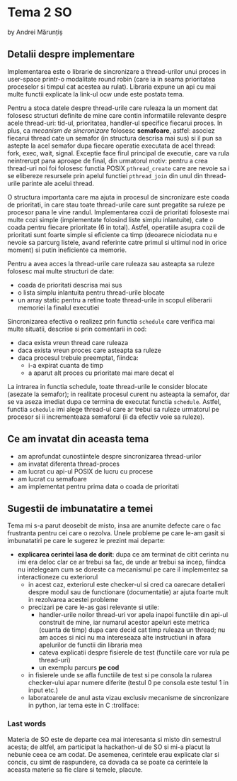 # Tema 2 SO

by Andrei Mărunțiș

## Detalii despre implementare

Implementarea este o librarie de sincronizare a thread-urilor unui proces in user-space printr-o modalitate round robin (care ia in seama prioritatea proceselor si timpul cat acestea au rulat). Libraria expune un api cu mai multe functii explicate la link-ul ocw unde este postata tema.

Pentru a stoca datele despre thread-urile care ruleaza la un moment dat folosesc structuri definite de mine care contin informatiile relevante despre acele thread-uri: tid-ul, prioritatea, handler-ul specifice fiecarui proces. In plus, ca *mecanism de sincronizare* folosesc **semafoare**, astfel: asociez fiecarui thread cate un semafor (in structura descrisa mai sus) si il pun sa astepte la acel semafor dupa fiecare operatie executata de acel thread: fork, exec, wait, signal. Exceptie face firul principal de executie, care va rula neintrerupt pana aproape de final, din urmatorul motiv: pentru a crea thread-uri noi foi folosesc functia POSIX `pthread_create` care are nevoie sa i se elibereze resursele prin apelul functiei `pthread_join` din unul din thread-urile parinte ale acelui thread.

O structura importanta care ma ajuta in procesul de sincronizare este coada de prioritati, in care stau toate thread-urile care sunt pregatite sa ruleze pe procesor pana le vine randul. Implementarea cozii de prioritati foloseste mai multe cozi simple (implementate folosind liste simplu inlantuite), cate o coada pentru fiecare prioritate (6 in total). Astfel, operatiile asupra cozii de prioritati sunt foarte simple si eficiente ca timp (deoarece niciodata nu e nevoie sa parcurg listele, avand referinte catre primul si ultimul nod in orice moment) si putin ineficiente ca memorie.

Pentru a avea acces la thread-urile care ruleaza sau asteapta sa ruleze folosesc mai multe structuri de date:

- coada de prioritati descrisa mai sus
- o lista simplu inlantuita pentru thread-urile blocate
- un array static pentru a retine toate thread-urile in scopul eliberarii memoriei la finalul executiei

Sincronizarea efectiva o realizez prin functia `schedule` care verifica mai multe situatii, descrise si prin comentarii in cod:

- daca exista vreun thread care ruleaza
- daca exista vreun proces care asteapta sa ruleze
- daca procesul trebuie preemptat, fiindca:
    - i-a expirat cuanta de timp
    - a aparut alt proces cu prioritate mai mare decat el

La intrarea in functia schedule, toate thread-urile le consider blocate (asezate la semafor); in realitate procesul curent nu asteapta la semafor, dar se va aseza imediat dupa ce termina de executat functia `schedule`. Astfel, functia `schedule` imi alege thread-ul care ar trebui sa ruleze urmatorul pe procesor si ii incrementeaza semaforul (ii da efectiv voie sa ruleze).

## Ce am invatat din aceasta tema

- am aprofundat cunostiintele despre sincronizarea thread-urilor
- am invatat diferenta thread-proces
- am lucrat cu api-ul POSIX de lucru cu procese
- am lucrat cu semafoare
- am implementat pentru prima data o coada de prioritati

## Sugestii de imbunatatire a temei

Tema mi s-a parut deosebit de misto, insa are anumite defecte care o fac frustranta pentru cei care o rezolva. Unele probleme pe care le-am gasit si imbunatatiri pe care le sugerez le prezint mai departe:

- **explicarea cerintei lasa de dorit**: dupa ce am terminat de citit cerinta nu imi era deloc clar ce ar trebui sa fac, de unde ar trebui sa incep, fiindca nu intelegeam cum se doreste ca mecanismul pe care il implementez sa interactioneze cu exteriorul
    - in acest caz, exteriorul este checker-ul si cred ca oarecare detalieri despre modul sau de functionare (documentatie) ar ajuta foarte mult in rezolvarea acestei probleme
    - precizari pe care le-as gasi relevante si utile:
        - handler-urile noilor thread-uri vor apela inapoi functiile din api-ul construit de mine, iar numarul acestor apeluri este metrica (cuanta de timp) dupa care decid cat timp ruleaza un thread; nu am acces si nici nu ma intereseaza alte instructiuni in afara apelurilor de functii din libraria mea
        - cateva explicatii despre fisierele de test (functiile care vor rula pe thread-uri)
        - un exemplu parcurs **pe cod**
    - in fisierele unde se afla functiile de test si pe consola la rularea checker-ului apar numere diferite (testul 0 pe consola este testul 1 in input etc.)
    - laboratoarele de anul asta vizau exclusiv mecanisme de sincronizare in python, iar tema este in C :trollface:

### Last words

Materia de SO este de departe cea mai interesanta si misto din semestrul acesta; de altfel, am participat la hackathon-ul de SO si mi-a placut la nebunie ceea ce am codat. De asemenea, cerintele erau explicate clar si concis, cu simt de raspundere, ca dovada ca se poate ca cerintele la aceasta materie sa fie clare si temele, placute.